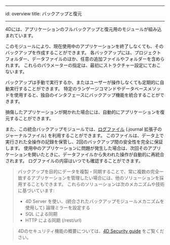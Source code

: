 - - -
id: overview title: バックアップと復元
- - -

4Dには、アプリケーションのフルバックアップと復元用のモジュールが組み込まれています。

このモジュールにより、現在使用中のアプリケーションを終了しなくても、そのバックアップを作成することができます。 各バックアップには、プロジェクトフォルダー、データファイルのほか、任意の追加ファイルやフォルダーを含められます。 これらのパラメーターの指定は、最初にストラクチャー設定にておこないます。

バックアップは手動で実行するか、またはユーザーが操作しなくても定期的に自動実行することができます。 特定のランゲージコマンドやデータベースメソッドを使用すると、独自のインタフェースにバックアップ機能を統合することができます。

損傷したアプリケーションが開かれた場合には、自動的にアプリケーションを復元することができます。

また、この統合バックアップモジュールでは、[ログファイル](log.md) (.journal 拡張子のジャーナルファイル) を利用することができます。 このファイルは、データ上で実行された全操作の記録を保管し、2回のバックアップ間の安全性を完全に保証します。 使用中のアプリケーションに問題が発生した場合は、次回そのアプリケーションを開いたときに、データファイルから失われた操作が自動的に再統合されます。 ログファイルの内容はいつでも確認することができます。

> バックアップを目的にデータを複製・同期することで、常に複数の完全一致するアプリケーションを管理したい場合には、他のソリューションを採用することもできます。 これらのソリューションは次のメカニズムや技術に基づいています:  
> - 4D Server を使い、(統合されたバックアップモジュールメカニズムを使用して) 論理ミラーを設定する  
> - SQL による同期  
> - HTTP による同期 (/rest/url)


> 4Dのセキュリティ機能の概要については、[4D Security guide](https://blog.4d.com/4d-security-guide/) をご覧ください。
